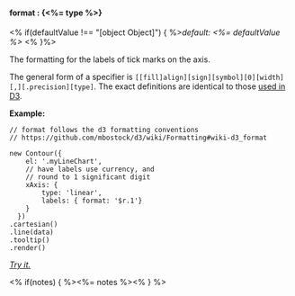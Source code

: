 #### **format** : {<%= type %>}

<% if(defaultValue !== "[object Object]") { %>*default: <%= defaultValue %>* <% }%>

The formatting for the labels of tick marks on the axis.

The general form of a specifier is `[​[fill]align][sign][symbol][0][width][,][.precision][type]`. The exact definitions are identical to those [used in D3](https://github.com/mbostock/d3/wiki/Formatting#wiki-d3_format).

**Example:**

	// format follows the d3 formatting conventions
	// https://github.com/mbostock/d3/wiki/Formatting#wiki-d3_format

    new Contour({
        el: '.myLineChart',
        // have labels use currency, and
        // round to 1 significant digit
        xAxis: { 
        	type: 'linear',
        	labels: { format: '$r.1'} 
        }
      })
    .cartesian()
    .line(data)
    .tooltip()
    .render()

*[Try it.](<%= jsFiddleLink %>)*

<% if(notes) { %><%= notes %><% } %>

